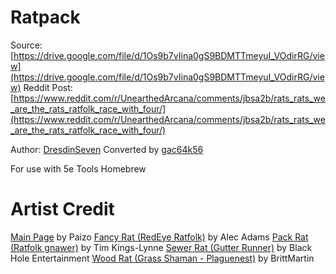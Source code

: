 # Ratpack
Source: [https://drive.google.com/file/d/1Os9b7vIina0gS9BDMTTmeyuI_VOdirRG/view](https://drive.google.com/file/d/1Os9b7vIina0gS9BDMTTmeyuI_VOdirRG/view)
Reddit Post: [https://www.reddit.com/r/UnearthedArcana/comments/jbsa2b/rats_rats_we_are_the_rats_ratfolk_race_with_four/](https://www.reddit.com/r/UnearthedArcana/comments/jbsa2b/rats_rats_we_are_the_rats_ratfolk_race_with_four/)

Author: [DresdinSeven](https://www.reddit.com/user/DresdinSeven)
Converted by [gac64k56](https://www.reddit.com/user/gac64k56/)

For use with 5e Tools Homebrew

# Artist Credit
[Main Page](images/packrat.png) by Paizo
[Fancy Rat (RedEye Ratfolk)](images/fancyrat.png) by Alec Adams
[Pack Rat (Ratfolk gnawer)](images/packrat.png) by Tim Kings-Lynne
[Sewer Rat (Gutter Runner)](images/sewerrat.png) by Black Hole Entertainment
[Wood Rat (Grass Shaman - Plaguenest)](images/woodrat.png) by BrittMartin